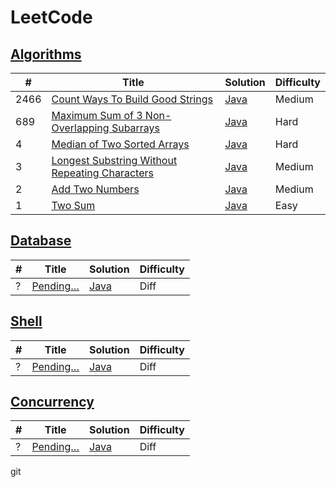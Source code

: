 LeetCode
========

## [Algorithms](https://leetcode.com/problemset/algorithms/)

| # | Title | Solution | Difficulty |
|---| ----- | -------- | ---------- |
|2466|[Count Ways To Build Good Strings](https://leetcode.com/problems/count-ways-to-build-good-strings/)| [Java](./algorithms/java/2466_count-ways-to-build-good-strings.java)|Medium|
|689|[Maximum Sum of 3 Non-Overlapping Subarrays](https://leetcode.com/problems/maximum-sum-of-3-non-overlapping-subarrays/)| [Java](./algorithms/java/689_maximum-sum-of-3-non-overlapping-subarrays.java)|Hard|
|4|[Median of Two Sorted Arrays](https://leetcode.com/problems/median-of-two-sorted-arrays/)| [Java](./algorithms/java/4_median-of-two-sorted-arrays.java)|Hard|
|3|[Longest Substring Without Repeating Characters](https://leetcode.com/problems/longest-substring-without-repeating-characters/)| [Java](./algorithms/java/3_longest-substring-without-repeating-characters.java)|Medium|
|2|[Add Two Numbers](https://leetcode.com/problems/add-two-numbers/)| [Java](./algorithms/java/2_add-two-numbers.java)|Medium|
|1|[Two Sum](https://leetcode.com/problems/two-sum/)| [Java](./algorithms/java/1_two-sum.java)|Easy|

## [Database](https://leetcode.com/problemset/database/)

| # | Title | Solution | Difficulty |
|---| ----- | -------- | ---------- |
|?|[Pending…](https://leetcode.com/problemset/database/)| [Java](./database/java)|Diff|

## [Shell](https://leetcode.com/problemset/shell/)

| # | Title | Solution | Difficulty |
|---| ----- | -------- | ---------- |
|?|[Pending…](https://leetcode.com/problemset/shell/)| [Java](./database/shell)|Diff|

## [Concurrency](https://leetcode.com/problemset/concurrency/)

| # | Title | Solution | Difficulty |
|---| ----- | -------- | ---------- |
|?|[Pending…](https://leetcode.com/problemset/concurrency/)| [Java](./concurrency/java)|Diff|


git 